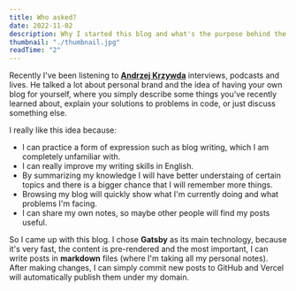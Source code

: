 ```yaml
---
title: Who asked?
date: 2022-11-02
description: Why I started this blog and what's the purpose behind the idea of blogging.
thumbnail: "./thumbnail.jpg"
readTime: "2"
---
```


Recently I've been listening to [**Andrzej Krzywda**](https://www.instagram.com/andrzejkrzywda_po_polsku/) interviews, podcasts and lives. He talked a lot about personal brand and the idea of having your own blog for yourself, where you simply describe some things you've recently learned about, explain your solutions to problems in code, or just discuss something else.

I really like this idea because:
- I can practice a form of expression such as blog writing, which I am completely unfamiliar with.
- I can really improve my writing skills in English.
- By summarizing my knowledge I will have better understaing of certain topics and there is a bigger chance that I will remember more things.
- Browsing my blog will quickly show what I'm currently doing and what problems I'm facing.
- I can share my own notes, so maybe other people will find my posts useful.

So I came up with this blog. I chose **Gatsby** as its main technology, because it's very fast, the content is pre-rendered and the most important, I can write posts in **markdown** files (where I'm taking all my personal notes). After making changes, I can simply commit new posts to GitHub and Vercel will automatically publish them under my domain.

